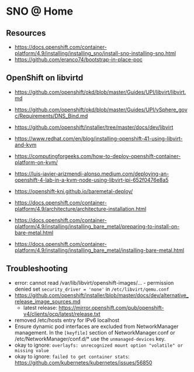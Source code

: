 # SNO @ Home

## Resources

- https://docs.openshift.com/container-platform/4.9/installing/installing_sno/install-sno-installing-sno.html
- https://github.com/eranco74/bootstrap-in-place-poc

## OpenShift on libvirtd

- https://github.com/openshift/okd/blob/master/Guides/UPI/libvirt/libvirt.md
- https://github.com/openshift/okd/blob/master/Guides/UPI/vSphere_govc/Requirements/DNS_Bind.md

- https://github.com/openshift/installer/tree/master/docs/dev/libvirt
- https://www.redhat.com/en/blog/installing-openshift-41-using-libvirt-and-kvm
- https://computingforgeeks.com/how-to-deploy-openshift-container-platform-on-kvm/
- https://luis-javier-arizmendi-alonso.medium.com/deploying-an-openshift-4-lab-in-a-kvm-node-using-libvirt-ipi-652f0476e8a5
- https://openshift-kni.github.io/baremetal-deploy/

- https://docs.openshift.com/container-platform/4.9/architecture/architecture-installation.html
- https://docs.openshift.com/container-platform/4.9/installing/installing_bare_metal/preparing-to-install-on-bare-metal.html
- https://docs.openshift.com/container-platform/4.9/installing/installing_bare_metal/installing-bare-metal.html

## Troubleshooting

- error: cannot read /var/lib/libvirt/openshift-images/... - permission denied
  set `security_driver = 'none'` in `/etc/libvirt/qemu.conf`
- https://github.com/openshift/installer/blob/master/docs/dev/alternative_release_image_sources.md
  - latest release: https://mirror.openshift.com/pub/openshift-v4/clients/ocp/latest/release.txt
- removed /etc/hosts entry for IPv6 localhost
- Ensure dynamic pod interfaces are excluded from NetworkManager management. In the `[keyfile]` section of NetworkManager.conf or /etc/NetworkManager/conf.d/* use the `unmanaged-devices` key.
- okay to ignore: `overlayfs: unrecognized mount option "volatile" or missing value`
- okay to ignore: `failed to get container stats`: https://github.com/kubernetes/kubernetes/issues/56850